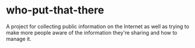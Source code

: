 # who-put-that-there
A project for collecting public information on the Internet as well as trying to make more people aware of the information they're sharing and how to manage it.
